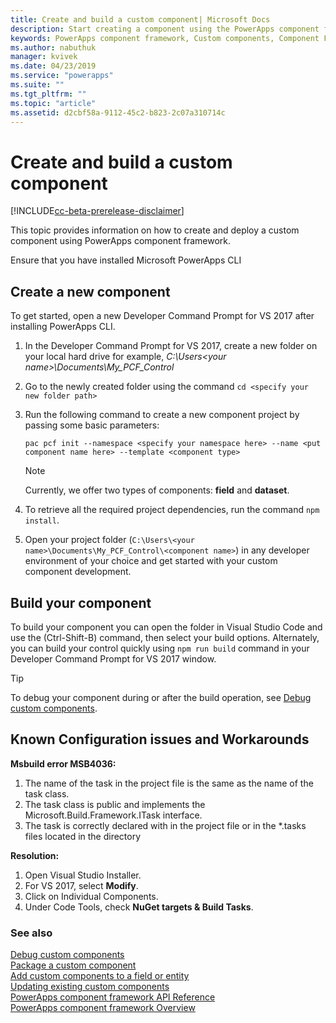 ```yaml
---
title: Create and build a custom component| Microsoft Docs
description: Start creating a component using the PowerApps component framework Tooling
keywords: PowerApps component framework, Custom components, Component Framework
ms.author: nabuthuk
manager: kvivek
ms.date: 04/23/2019
ms.service: "powerapps"
ms.suite: ""
ms.tgt_pltfrm: ""
ms.topic: "article"
ms.assetid: d2cbf58a-9112-45c2-b823-2c07a310714c
---
```


# Create and build a custom component

[!INCLUDE[cc-beta-prerelease-disclaimer](../../includes/cc-beta-prerelease-disclaimer.md)]

This topic provides information on how to create and deploy a custom component using PowerApps component framework.

Ensure that you have installed Microsoft PowerApps CLI

## Create a new component

To get started, open a new Developer Command Prompt for VS 2017 after installing PowerApps CLI.

1. In the Developer Command Prompt for VS 2017, create a new folder on your local hard drive for example, *C:\Users\<your name>\Documents\My_PCF_Control*
2. Go to the newly created folder using the command `cd <specify your new folder path>`
3. Run the following command to create a new component project by passing some basic parameters:

    `pac pcf init --namespace <specify your namespace here> --name <put component name here> --template <component type>`
 
   > [!NOTE]
   > Currently, we offer two types of components: **field** and **dataset**.

4. To retrieve all the required project dependencies, run the command `npm install`.
5. Open your project folder (`C:\Users\<your name>\Documents\My_PCF_Control\<component name>`) in any developer environment of your choice and get started with your custom component development.

## Build your component

To build your component you can open the folder in Visual Studio Code and use the (Ctrl-Shift-B) command, then select your build options. Alternately, you can build your control quickly using  `npm run build` command in your Developer Command Prompt for VS 2017 window.

> [!TIP]
> To debug your component during or after the build operation, see [Debug custom components](debugging-custom-controls.md).

## Known Configuration issues and Workarounds

**Msbuild error MSB4036:**

1. The name of the task in the project file is the same as the name of the task class.
2. The task class is public and implements the Microsoft.Build.Framework.ITask interface.
3. The task is correctly declared with <UsingTask> in the project file or in the *.tasks files located in the <path> directory

**Resolution:**

1. Open Visual Studio Installer. 
1. For VS 2017, select **Modify**. 
1. Click on Individual Components.
1. Under Code Tools, check **NuGet targets & Build Tasks**.

### See also

[Debug custom components](debugging-custom-controls.md)<br/>
[Package a custom component](import-custom-controls.md)<br/>
[Add custom components to a field or entity](add-custom-controls-to-a-field-or-entity)<br/>
[Updating existing custom components](updating-existing-controls.md)<br/>
[PowerApps component framework API Reference](reference/index.md)<br/>
[PowerApps component framework Overview](overview.md)
